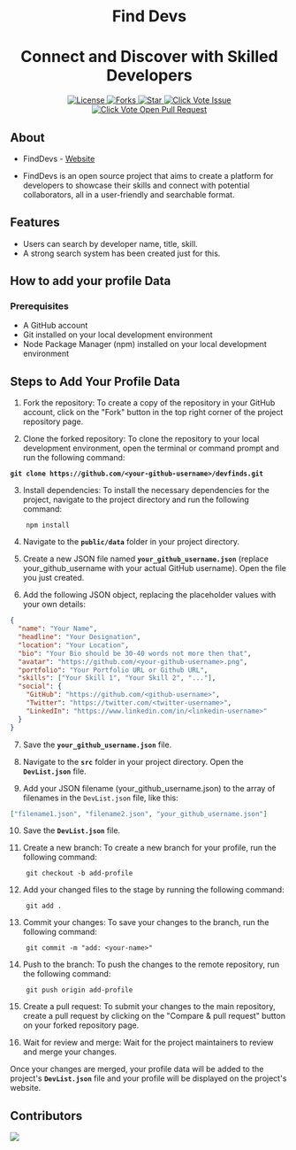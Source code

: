 <h1  align="center">Find Devs</h1>

<h1  align="center">Connect and Discover with Skilled Developers</h1>

<p  align="center">

<a  href="https://github.com/wapborhan/find-devs/blob/master/LICENSE"  target="blank">

<img  src="https://img.shields.io/github/license/wapborhan/find-devs?style=for-the-badge&logo=appveyor"  alt="License"  />

</a>

<a  href="https://github.com/wapborhan/find-devs/fork"  target="blank">

<img  src="https://img.shields.io/github/forks/wapborhan/find-devs?style=for-the-badge&logo=appveyor"  alt="Forks"/>

</a>

<a  href="https://github.com/wapborhan/find-devs/stargazers"  target="blank">

<img  src="https://img.shields.io/github/stars/wapborhan/find-devs?style=for-the-badge&logo=appveyor"  alt="Star"/>

</a>

<a  href="https://github.com/wapborhan/find-devs/issues"  target="blank">

<img  src="https://img.shields.io/github/issues/wapborhan/find-devs.svg?style=for-the-badge&logo=appveyor"  alt="Click Vote Issue"/>

</a>

<a  href="https://github.com/wapborhan/find-devs/pulls"  target="blank">

<img  src="https://img.shields.io/github/issues-pr/wapborhan/find-devs.svg?style=for-the-badge&logo=appveyor"  alt="Click Vote Open Pull Request"/>

</a>

</p>

<a  id="about"></a>

## About

- FindDevs - [Website](https://devfinds.vercel.app/)

- FindDevs is an open source project that aims to create a platform for developers to showcase their skills and connect with potential collaborators, all in a user-friendly and searchable format.

<a  id="features"></a>

## Features

- Users can search by developer name, title, skill.
- A strong search system has been created just for this.

<a  id="add-profile-data"></a>

## How to add your profile Data

<a  id="prerequisites"></a>

### Prerequisites

- A GitHub account
- Git installed on your local development environment
- Node Package Manager (npm) installed on your local development environment

## Steps to Add Your Profile Data

1. Fork the repository: To create a copy of the repository in your GitHub account, click on the "Fork" button in the top right corner of the project repository page.

2. Clone the forked repository: To clone the repository to your local development environment, open the terminal or command prompt and run the following command:

**`git clone https://github.com/<your-github-username>/devfinds.git`**

3. Install dependencies: To install the necessary dependencies for the project, navigate to the project directory and run the following command:

```
	npm install
```

4. Navigate to the **`public/data`** folder in your project directory.

5. Create a new JSON file named **`your_github_username.json`** (replace your_github_username with your actual GitHub username). Open the file you just created.

6. Add the following JSON object, replacing the placeholder values with your own details:

```json
{
  "name": "Your Name",
  "headline": "Your Designation",
  "location": "Your Location",
  "bio": "Your Bio should be 30-40 words not more then that",
  "avatar": "https://github.com/<your-github-username>.png",
  "portfolio": "Your Portfolio URL or Github URL",
  "skills": ["Your Skill 1", "Your Skill 2", "..."],
  "social": {
    "GitHub": "https://github.com/<github-username>",
    "Twitter": "https://twitter.com/<twitter-username>",
    "LinkedIn": "https://www.linkedin.com/in/<linkedin-username>"
  }
}
```

7. Save the **`your_github_username.json`** file.

8. Navigate to the **`src`** folder in your project directory. Open the **`DevList.json`** file.

9. Add your JSON filename (your_github_username.json) to the array of filenames in the `DevList.json` file, like this:

```json
["filename1.json", "filename2.json", "your_github_username.json"]
```

10. Save the **`DevList.json`** file.

11. Create a new branch: To create a new branch for your profile, run the following command:

```
	git checkout -b add-profile
```

12. Add your changed files to the stage by running the following command:

```
	git add .
```

13. Commit your changes: To save your changes to the branch, run the following command:

```
	git commit -m "add: <your-name>"
```

14. Push to the branch: To push the changes to the remote repository, run the following command:

```
	git push origin add-profile
```

15. Create a pull request: To submit your changes to the main repository, create a pull request by clicking on the "Compare & pull request" button on your forked repository page.

16. Wait for review and merge: Wait for the project maintainers to review and merge your changes.

Once your changes are merged, your profile data will be added to the project's **`DevList.json`** file and your profile will be displayed on the project's website.

<a  id="contributors"></a>

## Contributors

<a  href="https://github.com/wapborhan/devfinds/graphs/contributors">

<img  src="https://contrib.rocks/image?repo=wapborhan/devfinds"  />

</a>
